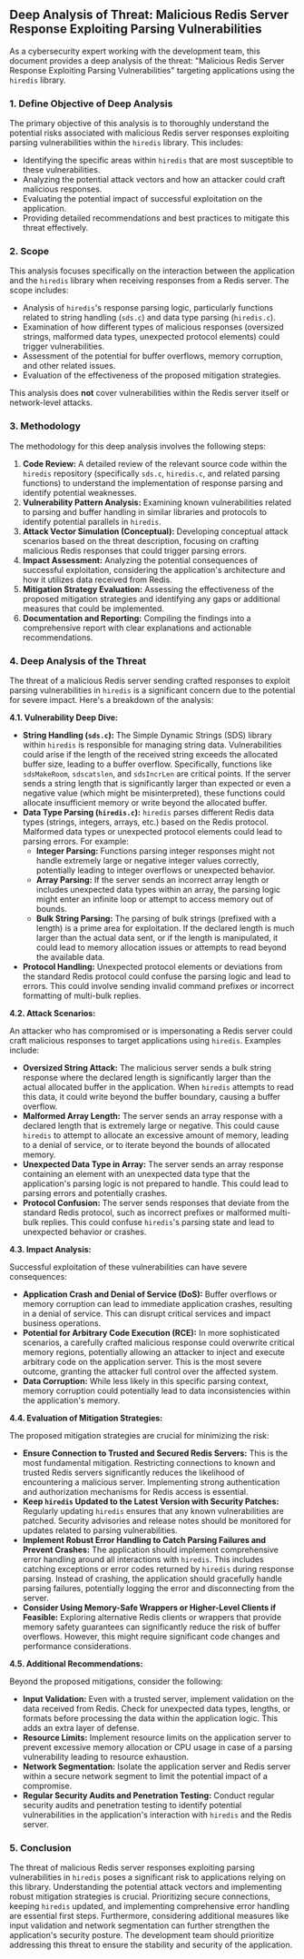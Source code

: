 ## Deep Analysis of Threat: Malicious Redis Server Response Exploiting Parsing Vulnerabilities

As a cybersecurity expert working with the development team, this document provides a deep analysis of the threat: "Malicious Redis Server Response Exploiting Parsing Vulnerabilities" targeting applications using the `hiredis` library.

### 1. Define Objective of Deep Analysis

The primary objective of this analysis is to thoroughly understand the potential risks associated with malicious Redis server responses exploiting parsing vulnerabilities within the `hiredis` library. This includes:

*   Identifying the specific areas within `hiredis` that are most susceptible to these vulnerabilities.
*   Analyzing the potential attack vectors and how an attacker could craft malicious responses.
*   Evaluating the potential impact of successful exploitation on the application.
*   Providing detailed recommendations and best practices to mitigate this threat effectively.

### 2. Scope

This analysis focuses specifically on the interaction between the application and the `hiredis` library when receiving responses from a Redis server. The scope includes:

*   Analysis of `hiredis`'s response parsing logic, particularly functions related to string handling (`sds.c`) and data type parsing (`hiredis.c`).
*   Examination of how different types of malicious responses (oversized strings, malformed data types, unexpected protocol elements) could trigger vulnerabilities.
*   Assessment of the potential for buffer overflows, memory corruption, and other related issues.
*   Evaluation of the effectiveness of the proposed mitigation strategies.

This analysis does **not** cover vulnerabilities within the Redis server itself or network-level attacks.

### 3. Methodology

The methodology for this deep analysis involves the following steps:

1. **Code Review:**  A detailed review of the relevant source code within the `hiredis` repository (specifically `sds.c`, `hiredis.c`, and related parsing functions) to understand the implementation of response parsing and identify potential weaknesses.
2. **Vulnerability Pattern Analysis:**  Examining known vulnerabilities related to parsing and buffer handling in similar libraries and protocols to identify potential parallels in `hiredis`.
3. **Attack Vector Simulation (Conceptual):**  Developing conceptual attack scenarios based on the threat description, focusing on crafting malicious Redis responses that could trigger parsing errors.
4. **Impact Assessment:**  Analyzing the potential consequences of successful exploitation, considering the application's architecture and how it utilizes data received from Redis.
5. **Mitigation Strategy Evaluation:**  Assessing the effectiveness of the proposed mitigation strategies and identifying any gaps or additional measures that could be implemented.
6. **Documentation and Reporting:**  Compiling the findings into a comprehensive report with clear explanations and actionable recommendations.

### 4. Deep Analysis of the Threat

The threat of a malicious Redis server sending crafted responses to exploit parsing vulnerabilities in `hiredis` is a significant concern due to the potential for severe impact. Here's a breakdown of the analysis:

**4.1. Vulnerability Deep Dive:**

*   **String Handling (`sds.c`):** The Simple Dynamic Strings (SDS) library within `hiredis` is responsible for managing string data. Vulnerabilities could arise if the length of the received string exceeds the allocated buffer size, leading to a buffer overflow. Specifically, functions like `sdsMakeRoom`, `sdscatslen`, and `sdsIncrLen` are critical points. If the server sends a string length that is significantly larger than expected or even a negative value (which might be misinterpreted), these functions could allocate insufficient memory or write beyond the allocated buffer.
*   **Data Type Parsing (`hiredis.c`):** `hiredis` parses different Redis data types (strings, integers, arrays, etc.) based on the Redis protocol. Malformed data types or unexpected protocol elements could lead to parsing errors. For example:
    *   **Integer Parsing:** Functions parsing integer responses might not handle extremely large or negative integer values correctly, potentially leading to integer overflows or unexpected behavior.
    *   **Array Parsing:** If the server sends an incorrect array length or includes unexpected data types within an array, the parsing logic might enter an infinite loop or attempt to access memory out of bounds.
    *   **Bulk String Parsing:**  The parsing of bulk strings (prefixed with a length) is a prime area for exploitation. If the declared length is much larger than the actual data sent, or if the length is manipulated, it could lead to memory allocation issues or attempts to read beyond the available data.
*   **Protocol Handling:** Unexpected protocol elements or deviations from the standard Redis protocol could confuse the parsing logic and lead to errors. This could involve sending invalid command prefixes or incorrect formatting of multi-bulk replies.

**4.2. Attack Scenarios:**

An attacker who has compromised or is impersonating a Redis server could craft malicious responses to target applications using `hiredis`. Examples include:

*   **Oversized String Attack:** The malicious server sends a bulk string response where the declared length is significantly larger than the actual allocated buffer in the application. When `hiredis` attempts to read this data, it could write beyond the buffer boundary, causing a buffer overflow.
*   **Malformed Array Length:** The server sends an array response with a declared length that is extremely large or negative. This could cause `hiredis` to attempt to allocate an excessive amount of memory, leading to a denial of service, or to iterate beyond the bounds of allocated memory.
*   **Unexpected Data Type in Array:** The server sends an array response containing an element with an unexpected data type that the application's parsing logic is not prepared to handle. This could lead to parsing errors and potentially crashes.
*   **Protocol Confusion:** The server sends responses that deviate from the standard Redis protocol, such as incorrect prefixes or malformed multi-bulk replies. This could confuse `hiredis`'s parsing state and lead to unexpected behavior or crashes.

**4.3. Impact Analysis:**

Successful exploitation of these vulnerabilities can have severe consequences:

*   **Application Crash and Denial of Service (DoS):** Buffer overflows or memory corruption can lead to immediate application crashes, resulting in a denial of service. This can disrupt critical services and impact business operations.
*   **Potential for Arbitrary Code Execution (RCE):** In more sophisticated scenarios, a carefully crafted malicious response could overwrite critical memory regions, potentially allowing an attacker to inject and execute arbitrary code on the application server. This is the most severe outcome, granting the attacker full control over the affected system.
*   **Data Corruption:** While less likely in this specific parsing context, memory corruption could potentially lead to data inconsistencies within the application's memory.

**4.4. Evaluation of Mitigation Strategies:**

The proposed mitigation strategies are crucial for minimizing the risk:

*   **Ensure Connection to Trusted and Secured Redis Servers:** This is the most fundamental mitigation. Restricting connections to known and trusted Redis servers significantly reduces the likelihood of encountering a malicious server. Implementing strong authentication and authorization mechanisms for Redis access is essential.
*   **Keep `hiredis` Updated to the Latest Version with Security Patches:** Regularly updating `hiredis` ensures that any known vulnerabilities are patched. Security advisories and release notes should be monitored for updates related to parsing vulnerabilities.
*   **Implement Robust Error Handling to Catch Parsing Failures and Prevent Crashes:**  The application should implement comprehensive error handling around all interactions with `hiredis`. This includes catching exceptions or error codes returned by `hiredis` during response parsing. Instead of crashing, the application should gracefully handle parsing failures, potentially logging the error and disconnecting from the server.
*   **Consider Using Memory-Safe Wrappers or Higher-Level Clients if Feasible:**  Exploring alternative Redis clients or wrappers that provide memory safety guarantees can significantly reduce the risk of buffer overflows. However, this might require significant code changes and performance considerations.

**4.5. Additional Recommendations:**

Beyond the proposed mitigations, consider the following:

*   **Input Validation:** Even with a trusted server, implement validation on the data received from Redis. Check for unexpected data types, lengths, or formats before processing the data within the application logic. This adds an extra layer of defense.
*   **Resource Limits:** Implement resource limits on the application server to prevent excessive memory allocation or CPU usage in case of a parsing vulnerability leading to resource exhaustion.
*   **Network Segmentation:** Isolate the application server and Redis server within a secure network segment to limit the potential impact of a compromise.
*   **Regular Security Audits and Penetration Testing:** Conduct regular security audits and penetration testing to identify potential vulnerabilities in the application's interaction with `hiredis` and the Redis server.

### 5. Conclusion

The threat of malicious Redis server responses exploiting parsing vulnerabilities in `hiredis` poses a significant risk to applications relying on this library. Understanding the potential attack vectors and implementing robust mitigation strategies is crucial. Prioritizing secure connections, keeping `hiredis` updated, and implementing comprehensive error handling are essential first steps. Furthermore, considering additional measures like input validation and network segmentation can further strengthen the application's security posture. The development team should prioritize addressing this threat to ensure the stability and security of the application.